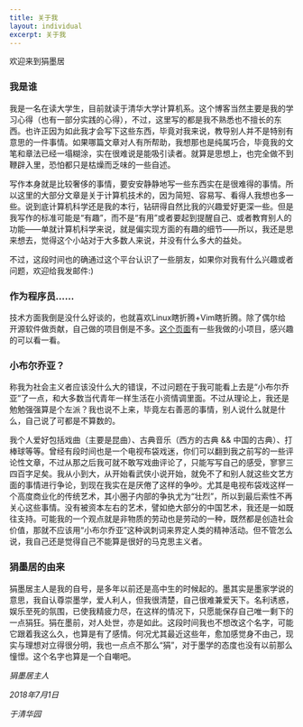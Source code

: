 ```yaml
---
title: 关于我
layout: individual
excerpt: 关于我
---
```


欢迎来到狷墨居

### 我是谁

我是一名在读大学生，目前就读于清华大学计算机系。这个博客当然主要是我的学习心得（也有一部分实践的心得），不过，这里写的都是我不熟悉也不擅长的东西。也许正因为如此我才会写下这些东西，毕竟对我来说，教导别人并不是特别有意思的一件事情。如果哪篇文章对人有所帮助，我想那也是纯属巧合，毕竟我的文笔和章法已经一塌糊涂，实在很难说是能吸引读者。就算是思想上，也完全做不到鞭辟入里，恐怕都只是枯燥而乏味的一些自述。

写作本身就是比较奢侈的事情，要安安静静地写一些东西实在是很难得的事情。所以这里的大部分文章是关于计算机技术的，因为简短、容易写、看得人我想也多一些。说到底计算机科学还是我的本行，钻研得自然比我的兴趣爱好更深一些。但是我写作的标准可能是“有趣”，而不是“有用”或者要起到提醒自己、或者教育别人的功能——单就计算机科学来说，就是偏实现方面的有趣的细节——所以，我还是思来想去，觉得这个小站对于大多数人来说，并没有什么多大的益处。

不过，这段时间也的确通过这个平台认识了一些朋友，如果你对我有什么兴趣或者问题，欢迎给我发邮件:)

### 作为程序员……

技术方面我倒是没什么好谈的，也就喜欢Linux瞎折腾+Vim瞎折腾。除了偶尔给开源软件做贡献，自己做的项目倒是不多。[这个页面](/projects)有一些我做的小项目，感兴趣的可以看一看。

### 小布尔乔亚？

称我为社会主义者应该没什么大的错误，不过问题在于我可能看上去是“小布尔乔亚”了一点，和大多数当代青年一样生活在小资情调里面。不过从理论上，我还是勉勉强强算是个左派？我也说不上来，毕竟左右善恶的事情，别人说什么就是什么，自己说了可都是不算数的。

我个人爱好包括戏曲（主要是昆曲）、古典音乐（西方的古典 && 中国的古典）、打棒球等等。曾经有段时间也是一个电视布袋戏迷，你们可以翻到我之前写的一些评论性文章，不过从那之后我可就不敢写戏曲评论了，只能写写自己的感受，寥寥三四百字足矣。我从小到大，从开始看武侠小说开始，就免不了和别人就这些文艺方面的事情进行争论，到现在我实在是厌倦了这样的争吵。尤其是电视布袋戏这样一个高度商业化的传统艺术，其小圈子内部的争执尤为“壮烈”，所以到最后索性不再关心这些事情。没有被资本左右的艺术，譬如绝大部分的中国艺术，我还是一如既往支持。可能我的一个观点就是非物质的劳动也是劳动的一种，既然都是创造社会价值，那就不应该用“小布尔乔亚”这种讽刺词来界定人类的精神活动。但不管怎么说，我自己还是觉得自己不能算是很好的马克思主义者。

### 狷墨居的由来

狷墨居主人是我的自号，是多年以前还是高中生的时候起的。墨其实是墨家学说的意思，我自认尊崇墨学，爱人利人，但我很清楚，自己很难兼爱天下。名利诱惑，娱乐至死的氛围，已使我精疲力尽，在这样的情况下，只愿能保存自己唯一剩下的一点狷狂。狷在墨前，对人处世，亦是如此。这段时间我也不想改这个名字，可能它跟着我这么久，也算是有了感情。何况尤其最近这些年，愈加感觉身不由己，现实与理想对立得很分明，我也一点点不那么“狷”，对于墨学的态度也没有以前那么憧憬。这个名字也算是一个自嘲吧。

*狷墨居主人*

*2018年7月1日*

*于清华园*
